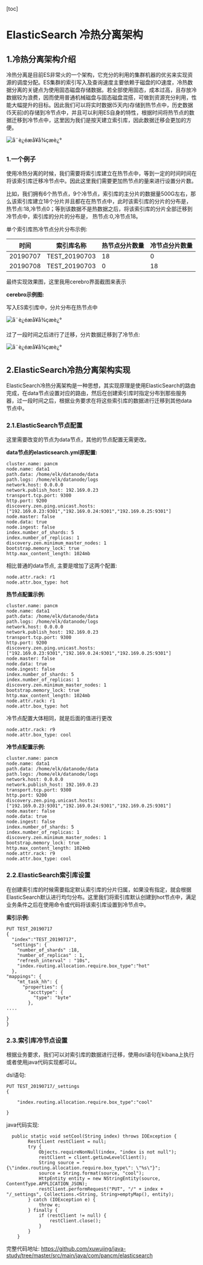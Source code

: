 [toc]



# ElasticSearch 冷热分离架构

## 1.冷热分离架构介绍

冷热分离是目前ES非常火的一个架构，它充分的利用的集群机器的优劣来实现资源的调度分配。ES集群的索引写入及查询速度主要依赖于磁盘的IO速度，冷热数据分离的关键点为使用固态磁盘存储数据。若全部使用固态，成本过高，且存放冷数据较为浪费，因而使用普通机械磁盘与固态磁盘混搭，可做到资源充分利用，性能大幅提升的目标。因此我们可以将实时数据(5天内)存储到热节点中，历史数据(5天前)的存储到冷节点中，并且可以利用ES自身的特性，根据时间将热节点的数据迁移到冷节点中，这里因为我们是按天建立索引库，因此数据迁移会更加的方便。

![å¨è¿éæå¥å¾çæè¿°](https://homan-blog.oss-cn-beijing.aliyuncs.com/study-demo/elastic-search-demo/20210503235928.png)

### 1.一个例子

使用冷热分离的时候，我们需要将索引库建立在热节点中，等到一定的时间时间在将该索引库迁移冷节点中。因此这里我们需要更加热节点的量来进行设置分片数。

比如，我们拥有6个热节点，9个冷节点，索引库的主分片的数据量500G左右，那么该索引库建立18个分片并且都在在热节点中，此时该索引库的分片的分布是，热节点:18,冷节点0；等到该数据不是热数据之后，将该索引库的分片全部迁移到冷节点中，索引库的分片的分布是， 热节点:0,冷节点18。

单个索引库热冷节点分片分布示例:

| 时间     | 索引库名称    | 热节点分片数量 | 冷节点分片数量 |
| -------- | ------------- | -------------- | -------------- |
| 20190707 | TEST_20190703 | 18             | 0              |
| 20190708 | TEST_20190703 | 0              | 18             |

最终实现效果图，这里我用cerebro界面截图来表示

**cerebro示例图:**

写入ES索引库中，分片分布在热节点中

![å¨è¿éæå¥å¾çæè¿°](https://homan-blog.oss-cn-beijing.aliyuncs.com/study-demo/elastic-search-demo/20210504000021.png)

过了一段时间之后进行了迁移，分片数据迁移到了冷节点:

![å¨è¿éæå¥å¾çæè¿°](https://homan-blog.oss-cn-beijing.aliyuncs.com/study-demo/elastic-search-demo/20210504000038.png)

## 2.ElasticSearch冷热分离架构实现

ElasticSearch冷热分离架构是一种思想，其实现原理是使用ElasticSearch的路由完成，在data节点设置对应的路由，然后在创建索引库时指定分布到那些服务器，过一段时间之后，根据业务要求在将这些索引库的数据进行迁移到其他data节点中。

### 2.1.ElasticSearch节点配置

这里需要改变的节点为data节点，其他的节点配置无需更改。

**data节点的elasticsearch.yml原配置:**

```
cluster.name: pancm
node.name: data1
path.data: /home/elk/datanode/data
path.logs: /home/elk/datanode/logs
network.host: 0.0.0.0
network.publish_host: 192.169.0.23
transport.tcp.port: 9300
http.port: 9200
discovery.zen.ping.unicast.hosts: ["192.169.0.23:9301","192.169.0.24:9301","192.169.0.25:9301"]
node.master: false
node.data: true
node.ingest: false 
index.number_of_shards: 5
index.number_of_replicas: 1
discovery.zen.minimum_master_nodes: 1
bootstrap.memory_lock: true
http.max_content_length: 1024mb
```

相比普通的data节点, 主要是增加了这两个配置:

```
node.attr.rack: r1
node.attr.box_type: hot
```

**热节点配置示例:**

```
cluster.name: pancm
node.name: data1
path.data: /home/elk/datanode/data
path.logs: /home/elk/datanode/logs
network.host: 0.0.0.0
network.publish_host: 192.169.0.23
transport.tcp.port: 9300
http.port: 9200
discovery.zen.ping.unicast.hosts: ["192.169.0.23:9301","192.169.0.24:9301","192.169.0.25:9301"]
node.master: false
node.data: true
node.ingest: false 
index.number_of_shards: 5
index.number_of_replicas: 1
discovery.zen.minimum_master_nodes: 1
bootstrap.memory_lock: true
http.max_content_length: 1024mb
node.attr.rack: r1
node.attr.box_type: hot
```

冷节点配置大体相同，就是后面的值进行更改

```
node.attr.rack: r9
node.attr.box_type: cool
```

**冷节点配置示例:**

```
cluster.name: pancm
node.name: data1
path.data: /home/elk/datanode/data
path.logs: /home/elk/datanode/logs
network.host: 0.0.0.0
network.publish_host: 192.169.0.23
transport.tcp.port: 9300
http.port: 9200
discovery.zen.ping.unicast.hosts: ["192.169.0.23:9301","192.169.0.24:9301","192.169.0.25:9301"]
node.master: false
node.data: true
node.ingest: false 
index.number_of_shards: 5
index.number_of_replicas: 1
discovery.zen.minimum_master_nodes: 1
bootstrap.memory_lock: true
http.max_content_length: 1024mb
node.attr.rack: r9
node.attr.box_type: cool
```

### 2.2.ElasticSearch索引库设置

在创建索引库的时候需要指定默认索引库的分片归属，如果没有指定，就会根据ElasticSearch默认进行均匀分布。这里我们将索引库默认创建到hot节点中，满足业务条件之后在使用命令或代码将该索引库设置到冷节点中。

**索引示例:**

```
PUT TEST_20190717
{
  "index":"TEST_20190717",
  "settings": {
    "number_of_shards" :18,
    "number_of_replicas" : 1,
    "refresh_interval" : "10s",
    "index.routing.allocation.require.box_type":"hot"
  },
"mappings": {
    "mt_task_hh": {
      "properties": {
        "accttype": {
          "type": "byte"
        },
....

}
}
```

### 2.3.索引库冷节点设置

根据业务要求，我们可以对索引库的数据进行迁移，使用dsl语句在kibana上执行或者使用java代码实现都可以。

dsl语句:

```
PUT TEST_20190717/_settings
{
  
    "index.routing.allocation.require.box_type":"cool"
  
}
```

java代码实现:

```
  public static void setCool(String index) throws IOException {
        RestClient restClient = null;
        try {
            Objects.requireNonNull(index, "index is not null");
            restClient = client.getLowLevelClient();
            String source = "{\"index.routing.allocation.require.box_type\": \"%s\"}";
            source = String.format(source, "cool");
            HttpEntity entity = new NStringEntity(source, ContentType.APPLICATION_JSON);
            restClient.performRequest("PUT", "/" + index + "/_settings", Collections.<String, String>emptyMap(), entity);
        } catch (IOException e) {
            throw e;
        } finally {
            if (restClient != null) {
                restClient.close();
            }
        }
    }
```

完整代码地址: https://github.com/xuwujing/java-study/tree/master/src/main/java/com/pancm/elasticsearch

















